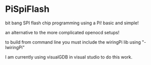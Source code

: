 # PiSpiFlash
bit bang SPI flash chip programming using a Pi! basic and simple!

an alternative to the more complicated openocd setups!

to build from command line you must include the wiringPi lib using "-lwiringPi"

I am  currently using visualGDB in visual studio to do this work.

